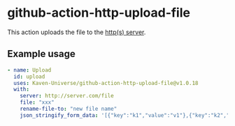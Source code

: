 # github-action-http-upload-file

This action uploads the file to the [http(s) server](https://github.com/Kaven-Universe/kaven-file-server).

## Example usage

```yml
- name: Upload
  id: upload
  uses: Kaven-Universe/github-action-http-upload-file@v1.0.18
  with:
    server: http://server.com/file
    file: "xxx"
    rename-file-to: "new file name"
    json_stringify_form_data: '[{"key":"k1","value":"v1"},{"key":"k2","value":"v2"}]'
```
